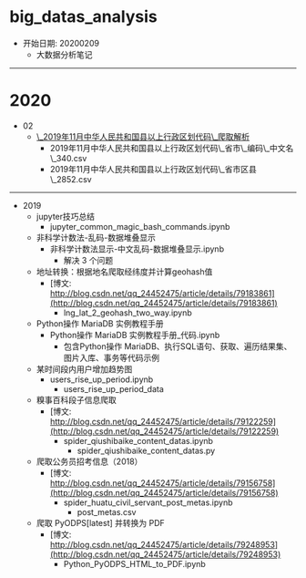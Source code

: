 # big\_datas\_analysis
- 开始日期: 20200209
	- 大数据分析笔记

---
# 2020
- 02
	- [\\_2019年11月中华人民共和国县以上行政区划代码\\_爬取解析](http://www.mca.gov.cn/article/sj/xzqh/2019/2019/201912251506.html)
		- 2019年11月中华人民共和国县以上行政区划代码\\_省市\\_编码\\_中文名\\_340.csv
		- 2019年11月中华人民共和国县以上行政区划代码\\_省市区县\\_2852.csv

---
- 2019
	- jupyter技巧总结
		- jupyter_common_magic_bash_commands.ipynb
	- 非科学计数法-乱码-数据堆叠显示
		- 非科学计数法显示-中文乱码-数据堆叠显示.ipynb
			- 解决 3 个问题
	- 地址转换：根据地名爬取经纬度并计算geohash值
		- [博文: http://blog.csdn.net/qq_24452475/article/details/79183861](http://blog.csdn.net/qq_24452475/article/details/79183861)
			- lng_lat_2_geohash_two_way.ipynb
	- Python操作 MariaDB 实例教程手册
		- Python操作 MariaDB 实例教程手册_代码.ipynb
			- 包含Python操作 MariaDB、执行SQL语句、获取、遍历结果集、图片入库、事务等代码示例
	- 某时间段内用户增加趋势图
		- users_rise_up_period.ipynb
			- users_rise_up_period_data
	- 糗事百科段子信息爬取
		- [博文: http://blog.csdn.net/qq_24452475/article/details/79122259](http://blog.csdn.net/qq_24452475/article/details/79122259)
			- spider_qiushibaike_content_datas.ipynb
				- spider_qiushibaike_content_datas.py
	- 爬取公务员招考信息（2018）
		- [博文: http://blog.csdn.net/qq_24452475/article/details/79156758](http://blog.csdn.net/qq_24452475/article/details/79156758)
			- spider_huatu_civil_servant_post_metas.ipynb
			  - post_metas.csv
	- 爬取 PyODPS[latest] 并转换为 PDF
		- [博文: http://blog.csdn.net/qq_24452475/article/details/79248953](http://blog.csdn.net/qq_24452475/article/details/79248953)
			- Python_PyODPS_HTML_to_PDF.ipynb